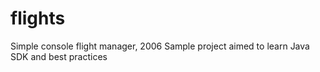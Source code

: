 # flights
Simple console flight manager, 2006
Sample project aimed to learn Java SDK and best practices
